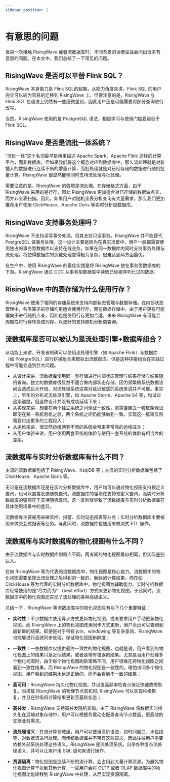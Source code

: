 ```yaml
---
sidebar_position: 2
---
```


# 有意思的问题

当第一次接触 RisingWave 或者流数据库时，不同背景的读者往往会问出很多有意思的问题。在本文中，我们总结了一下常见的问题。

## RisingWave 是否可以平替 Flink SQL？

RisingWave 本身能力是 Flink SQL的超集。从能力角度来讲，Flink SQL 的用户完全可以较为容易的迁移到 RisingWave 上。但要注意的是，RisingWave 与 Flink SQL 在语法上仍然有一些细微差别，因此用户还是可能需要对部分查询进行改写。

当然，RisingWave 使用的是 PostgreSQL 语法，相信学习与使用门槛要远低于 Flink SQL。


## RisingWave 是否是流批一体系统？

“流批一体”这个名词最早是用来描述 Apache Spark、Apache Flink 这样的计算平台，而非数据库。但如果我们将这个概念对应到数据库中，那么流处理就是对新插入的数据进行连续不断的增量计算，而批处理就是对已经存储的数据进行随机批量计算。RisingWave 很显然能够同时支持流处理与批处理。

需要注意的是，RisingWave 的强项是流处理。在存储格式方面，由于 RisingWave 采用的是行存，因此 RisingWave 更加适合对已存储的数据做点查，而并非全表扫描。因此，如果用户对随机全表分析查询有大量需求，那么我们更加推荐用户使用 ClickHouse、Apache Doris 等实时分析型数据库。

## RisingWave 支持事务处理吗？

RisingWave 不支持读写事务处理，但其支持只读事务。RisingWave 并不能替代 PostgreSQL 做事务处理。这一设计主要是因为在真实场景中，用户一般都需要使用独占的事务型数据库以支持在线业务。如果在同一数据库内同时支持事务处理与流处理，将使得数据库的负载处理变得极为复杂，很难达到两方面最优。

在生产中，使用 RisingWave 的最佳实践是将 RisingWave 放在事务型数据库的下游。RisingWave 通过 CDC 从事务型数据库中读取已经被序列化过的数据。


## RisingWave 中的表存储为什么使用行存？

RisingWave 使用了相同的存储系统来支持内部状态管理与数据存储。在内部状态管理中，各类算子的存储均更适合使用行存，而在数据存储中，由于用户更有可能偏向于进行随机点查，因此也是使用行存更加合适。未来 RisingWave 有可能会周期性将行存转换成列存，以更好的支持随机分析类查询。


## 流数据库是否可以被认为是流处理引擎+数据库组合？

从功能上来讲，开发者的确可以使用流处理引擎（如 Apache Flink）与数据库（如 PostgreSQL）进行拼接组合来模拟出流数据库。但是这种拼接组合在实践过程中可能会遇到巨大问题。

* 从设计来讲，流数据库使用同一套存储进行内部状态管理与结果存储与结果随机查询。独立的数据库很显然不适合做内部状态存储，因为频繁跨系统数据访问会造成巨大开销，对流处理系统这类对延迟敏感的系统来说并不可取。事实上，早年的分布式流处理引擎，如 Apache Storm、Apache S4 等，均试过这条道路，但这种设计并没有成功延续下来；
* 从实现来讲，想要在两个独立系统之间保证一致性，则需要建立一套框架保证即便在某一系统宕机之后，两个系统之间仍能够做到一致。实现这一框架显然需要付出更多的工程投入；
* 从运维来讲，很显然运维两套不同的系统会带来非常高的运维成本；
* 从用户体验来讲，用户使用两套系统的体验与使用一套系统的体验有相当大的差距。


## 流数据库与实时分析数据库有什么不同？

主流的流数据库包括了 RisingWave、KsqlDB 等；主流的实时分析数据库包括了 ClickHouse、Apache Doris 等。

无论是在流数据库还是在实时分析数据库中，用户均可以通过物化视图支持预定义查询，也可以直接发送随机查询。流数据库的强项在支持预定义查询，而实时分析数据库的强项在于支持随机查询。这一区别就导致了流数据库与实时分析数据库在具体使用场景中的差异。

流数据库主要被用来做监控、报警、实时动态报表等业务；实时分析数据库主要被用来做交互式报表等业务。与此同时，流数据库也被用来做流式 ETL 操作。


## 流数据库与实时数据库的物化视图有什么不同？

由于流数据库与实时数据库侧重点不同，两者间的物化视图看似相同，但实际差别巨大。

在如 RisingWave 等为代表的流数据库中，物化视图是核心能力。流数据中的物化视图需要呈现出流处理之后得到的一致的、新鲜的计算结果，而在如 ClickHouse 等为代表的实时分析数据库中，物化视图为辅助能力。实时分析数据库经常使用的是“尽力而为” （best effort）方式来更新物化视图。于此同时，流数据库中的物化视图还实现了流处理的各种高级语义。

总结一下，RisingWave 等流数据库中的物化视图具有以下几个重要特征：

* **实时性**：不少数据库使用异步方式更新物化视图，或者要求用户手动更新物化视图。而 RisingWave 上的物化视图使用同步方式更新，用户永远可以查询到最新鲜的结果。即便是对于带有 join、windowing 等复杂查询，RisingWave 也能够进行高效同步处理，保证物化视图新鲜度；

* **一致性**：一些数据库仅提供最终一致性的物化视图，也就是说，用户看到的物化视图上的结果只是近似结果，或者是带有错误的结果。尤其是当用户创建多个物化视图时，由于每个物化视图刷新策略不同，用户很难在跨物化视图之间看到一致性结果。而 RisingWave 的物化视图是一致性的，哪怕访问多个物化视图，用户看到的结果永远是正确的，而不会看到不一致的结果；

* **高可用**：RisingWave 持久化物化视图，并设置高频率检查点保证快速故障恢复。当搭载 RisingWave 的物理节点宕机时, RisingWave 可以实现秒级恢复，并且在秒级将计算结果更新至最新状态；

* **高并发**：RisingWave 支持高并发随机查询。由于 RisingWave 将数据实时持久化在远端对象存储中，用户可以根据负载动态配置查询节点数量，更高效的支撑业务需求。

* **流处理语义**：在流计算领域里，用户可以使用高阶语法，如时间窗口、水位线等，对数据流进行处理。而传统数据库并不带有这些语义，因此往往用户需要依赖外部系统处理这些语义。RisingWave 是流处理系统，自带各种复杂流处理语义，并可以让用户用 SQL 语句来进行操作。

* **资源隔离**：物化视图是连续不断的流计算，会占用到大量计算资源。为避免物化视图计算干扰到其他计算，一些用户会将 OLTP 或者 OLAP 数据库中的物化视图功能转移到 RisingWave 中处理，从而实现资源隔离。
